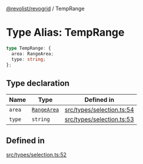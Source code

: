 [@revolist/revogrid](README.md) / TempRange

# Type Alias: TempRange

```ts
type TempRange: {
  area: RangeArea;
  type: string;
};
```

## Type declaration

| Name | Type | Defined in |
| ------ | ------ | ------ |
| `area` | [`RangeArea`](TypeAlias.RangeArea.md) | [src/types/selection.ts:54](https://github.com/revolist/revogrid/blob/2a9402fdf050fa45d175b041168181a63cd72777/src/types/selection.ts#L54) |
| `type` | `string` | [src/types/selection.ts:53](https://github.com/revolist/revogrid/blob/2a9402fdf050fa45d175b041168181a63cd72777/src/types/selection.ts#L53) |

## Defined in

[src/types/selection.ts:52](https://github.com/revolist/revogrid/blob/2a9402fdf050fa45d175b041168181a63cd72777/src/types/selection.ts#L52)
